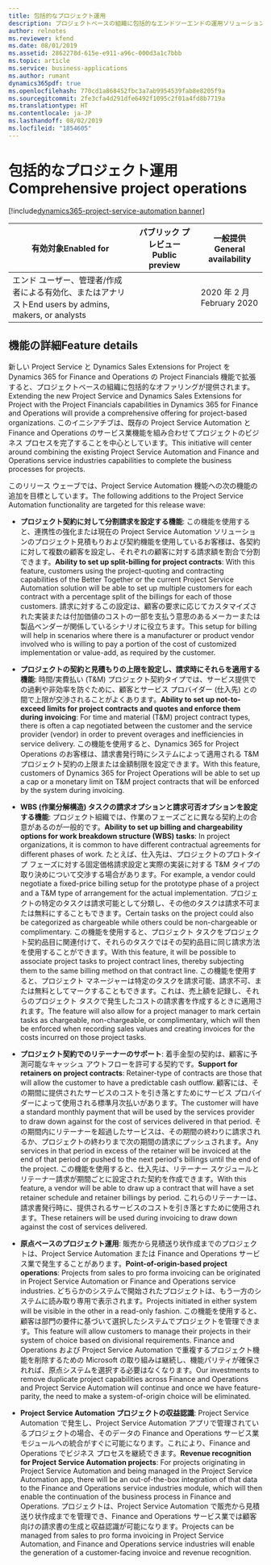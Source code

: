 ```yaml
---
title: 包括的なプロジェクト運用
description: プロジェクトベースの組織に包括的なエンドツーエンドの運用ソリューションを提供する新しいイニシアチブ。
author: relnotes
ms.reviewer: kfend
ms.date: 08/01/2019
ms.assetid: 2862278d-615e-e911-a96c-000d3a1c7bbb
ms.topic: article
ms.service: business-applications
ms.author: rumant
dynamics365pdf: true
ms.openlocfilehash: 770cd1a868452fbc3a7ab9954539fab8e8205f9a
ms.sourcegitcommit: 2fe3cfa4d291dfe6492f1095c2f01a4fd8b7719a
ms.translationtype: HT
ms.contentlocale: ja-JP
ms.lasthandoff: 08/02/2019
ms.locfileid: "1854605"
---
```

# <a name="comprehensive-project-operations"></a><span data-ttu-id="4a67b-103">包括的なプロジェクト運用</span><span class="sxs-lookup"><span data-stu-id="4a67b-103">Comprehensive project operations</span></span>
[!include[dynamics365-project-service-automation banner](../includes/dynamics365-project-service-automation.md)]

| <span data-ttu-id="4a67b-104">有効対象</span><span class="sxs-lookup"><span data-stu-id="4a67b-104">Enabled for</span></span>    |  <span data-ttu-id="4a67b-105">パブリック プレビュー</span><span class="sxs-lookup"><span data-stu-id="4a67b-105">Public preview</span></span> | <span data-ttu-id="4a67b-106">一般提供</span><span class="sxs-lookup"><span data-stu-id="4a67b-106">General availability</span></span> | 
| ---------- | ---------- |---------- |
|<span data-ttu-id="4a67b-107">エンド ユーザー、管理者/作成者による有効化、またはアナリスト</span><span class="sxs-lookup"><span data-stu-id="4a67b-107">End users by admins, makers, or analysts</span></span>|| <span data-ttu-id="4a67b-108">2020 年 2 月</span><span class="sxs-lookup"><span data-stu-id="4a67b-108">February 2020</span></span>|






## <a name="feature-details"></a><span data-ttu-id="4a67b-109">機能の詳細</span><span class="sxs-lookup"><span data-stu-id="4a67b-109">Feature details</span></span>
<!--feature detail start -->
<span data-ttu-id="4a67b-110">新しい Project Service と Dynamics Sales Extensions for Project を Dynamics 365 for Finance and Operations の Project Financials 機能で拡張すると、プロジェクトベースの組織に包括的なオファリングが提供されます。</span><span class="sxs-lookup"><span data-stu-id="4a67b-110">Extending the new Project Service and Dynamics Sales Extensions for Project with the Project Financials capabilities in Dynamics 365 for Finance and Operations will provide a comprehensive offering for project-based organizations.</span></span> <span data-ttu-id="4a67b-111">このイニシアチブは、既存の Project Service Automation と Finance and Operations のサービス業機能を組み合わせてプロジェクトのビジネス プロセスを完了することを中心としています。</span><span class="sxs-lookup"><span data-stu-id="4a67b-111">This initiative will center around combining the existing Project Service Automation and Finance and Operations service industries capabilities to complete the business processes for projects.</span></span>

<span data-ttu-id="4a67b-112">このリリース ウェーブでは、Project Service Automation 機能への次の機能の追加を目標としています。</span><span class="sxs-lookup"><span data-stu-id="4a67b-112">The following additions to the Project Service Automation functionality are targeted for this release wave:</span></span>

- <span data-ttu-id="4a67b-113">**プロジェクト契約に対して分割請求を設定する機能**: この機能を使用すると、連携性の強化または現在の Project Service Automation ソリューションのプロジェクト見積もりおよび契約機能を使用しているお客様は、各契約に対して複数の顧客を設定し、それぞれの顧客に対する請求額を割合で分割できます。</span><span class="sxs-lookup"><span data-stu-id="4a67b-113">**Ability to set up split-billing for project contracts**: With this feature, customers using the project-quoting and contracting capabilities of the Better Together or the current Project Service Automation solution will be able to set up multiple customers for each contract with a percentage split of the billings for each of those customers.</span></span> <span data-ttu-id="4a67b-114">請求に対するこの設定は、顧客の要求に応じてカスタマイズされた実装または付加価値のコストの一部を支払う意思のあるメーカーまたは製品ベンダーが関係しているシナリオに役立ちます。</span><span class="sxs-lookup"><span data-stu-id="4a67b-114">This setup for billing will help in scenarios where there is a manufacturer or product vendor involved who is willing to pay a portion of the cost of customized implementation or value-add, as required by the customer.</span></span>

- <span data-ttu-id="4a67b-115">**プロジェクトの契約と見積もりの上限を設定し、請求時にそれらを適用する機能**: 時間/実費払い (T&M) プロジェクト契約タイプでは、サービス提供での過剰や非効率を防ぐために、顧客とサービス プロバイダー (仕入先) との間で上限が交渉されることがよくあります。</span><span class="sxs-lookup"><span data-stu-id="4a67b-115">**Ability to set up not-to-exceed limits for project contracts and quotes and enforce them during invoicing**: For time and material (T&M) project contract types, there is often a cap negotiated between the customer and the service provider (vendor) in order to prevent overages and inefficiencies in service delivery.</span></span> <span data-ttu-id="4a67b-116">この機能を使用すると、Dynamics 365 for Project Operations のお客様は、請求書発行時にシステムによって適用される T&M プロジェクト契約の上限または金額制限を設定できます。</span><span class="sxs-lookup"><span data-stu-id="4a67b-116">With this feature, customers of Dynamics 365 for Project Operations will be able to set up a cap or a monetary limit on T&M project contracts that will be enforced by the system during invoicing.</span></span>

- <span data-ttu-id="4a67b-117">**WBS (作業分解構造) タスクの請求オプションと請求可否オプションを設定する機能**: プロジェクト組織では、作業のフェーズごとに異なる契約上の合意があるのが一般的です。</span><span class="sxs-lookup"><span data-stu-id="4a67b-117">**Ability to set up billing and chargeability options for work breakdown structure (WBS) tasks**: In project organizations, it is common to have different contractual agreements for different phases of work.</span></span> <span data-ttu-id="4a67b-118">たとえば、仕入先は、プロジェクトのプロトタイプ フェーズに対する固定価格請求設定と実際の実装に対する T&M タイプの取り決めについて交渉する場合があります。</span><span class="sxs-lookup"><span data-stu-id="4a67b-118">For example, a vendor could negotiate a fixed-price billing setup for the prototype phase of a project and a T&M type of arrangement for the actual implementation.</span></span> <span data-ttu-id="4a67b-119">プロジェクトの特定のタスクは請求可能として分類し、その他のタスクは請求不可または無料にすることもできます。</span><span class="sxs-lookup"><span data-stu-id="4a67b-119">Certain tasks on the project could also be categorized as chargeable while others could be non-chargeable or complimentary.</span></span> <span data-ttu-id="4a67b-120">この機能を使用すると、プロジェクト タスクをプロジェクト契約品目に関連付けて、それらのタスクではその契約品目に同じ請求方法を使用することができます。</span><span class="sxs-lookup"><span data-stu-id="4a67b-120">With this feature, it will be possible to associate project tasks to project contract lines, thereby subjecting them to the same billing method on that contract line.</span></span> <span data-ttu-id="4a67b-121">この機能を使用すると、プロジェクト マネージャーは特定のタスクを請求可能、請求不可、または無料としてマークすることもできます。これは、売上額を記録し、それらのプロジェクト タスクで発生したコストの請求書を作成するときに適用されます。</span><span class="sxs-lookup"><span data-stu-id="4a67b-121">The feature will also allow for a project manager to mark certain tasks as chargeable, non-chargeable, or complimentary, which will then be enforced when recording sales values and creating invoices for the costs incurred on those project tasks.</span></span>

- <span data-ttu-id="4a67b-122">**プロジェクト契約でのリテーナーのサポート**: 着手金型の契約は、顧客に予測可能なキャッシュ アウトフローを許可する契約です。</span><span class="sxs-lookup"><span data-stu-id="4a67b-122">**Support for retainers on project contracts**: Retainer-type of contracts are those that will allow the customer to have a predictable cash outflow.</span></span> <span data-ttu-id="4a67b-123">顧客には、その期間に提供されたサービスのコストを引き落とすためにサービス プロバイダーによって使用される標準月次払いがあります。</span><span class="sxs-lookup"><span data-stu-id="4a67b-123">The customer will have a standard monthly payment that will be used by the services provider to draw down against for the cost of services delivered in that period.</span></span> <span data-ttu-id="4a67b-124">その期間内にリテーナーを超過したサービスは、その期間の終わりに請求されるか、プロジェクトの終わりまで次の期間の請求にプッシュされます。</span><span class="sxs-lookup"><span data-stu-id="4a67b-124">Any services in that period in excess of the retainer will be invoiced at the end of that period or pushed to the next period's billings until the end of the project.</span></span> <span data-ttu-id="4a67b-125">この機能を使用すると、仕入先は、リテーナー スケジュールとリテーナー請求が期間ごとに設定された契約を作成できます。</span><span class="sxs-lookup"><span data-stu-id="4a67b-125">With this feature, a vendor will be able to draw up a contract that will have a set retainer schedule and retainer billings by period.</span></span> <span data-ttu-id="4a67b-126">これらのリテーナーは、請求書発行時に、提供されるサービスのコストを引き落とすために使用されます。</span><span class="sxs-lookup"><span data-stu-id="4a67b-126">These retainers will be used during invoicing to draw down against the cost of services delivered.</span></span>

- <span data-ttu-id="4a67b-127">**原点ベースのプロジェクト運用**: 販売から見積送り状作成までのプロジェクトは、Project Service Automation または Finance and Operations サービス業で発生することがあります。</span><span class="sxs-lookup"><span data-stu-id="4a67b-127">**Point-of-origin-based project operations**: Projects from sales to pro forma invoicing can be originated in Project Service Automation or Finance and Operations service industries.</span></span> <span data-ttu-id="4a67b-128">どちらかのシステムで開始されたプロジェクトは、もう一方のシステムに読み取り専用で表示されます。</span><span class="sxs-lookup"><span data-stu-id="4a67b-128">Projects initiated in either system will be visible in the other in a read-only fashion.</span></span> <span data-ttu-id="4a67b-129">この機能を使用すると、顧客は部門の要件に基づいて選択したシステムでプロジェクトを管理できます。</span><span class="sxs-lookup"><span data-stu-id="4a67b-129">This feature will allow customers to manage their projects in their system of choice based on divisional requirements.</span></span> <span data-ttu-id="4a67b-130">Finance and Operations および Project Service Automation で重複するプロジェクト機能を削除するための Microsoft の取り組みは継続し、機能パリティが確保されれば、原点システムを選択する必要はなくなります。</span><span class="sxs-lookup"><span data-stu-id="4a67b-130">Our investments to remove duplicate project capabilities across Finance and Operations and Project Service Automation will continue and once we have feature-parity, the need to make a system-of-origin choice will be eliminated.</span></span>

- <span data-ttu-id="4a67b-131">**Project Service Automation プロジェクトの収益認識**: Project Service Automation で発生し、Project Service Automation アプリで管理されているプロジェクトの場合、そのデータの Finance and Operations サービス業モジュールへの統合がすぐに可能になります。これにより、Finance and Operations でビジネス プロセスを継続できます。</span><span class="sxs-lookup"><span data-stu-id="4a67b-131">**Revenue recognition for Project Service Automation projects**: For projects originating in Project Service Automation and being managed in the Project Service Automation app, there will be an out-of-the-box integration of that data to the Finance and Operations service industries module, which will then enable the continuation of the business process in Finance and Operations.</span></span> <span data-ttu-id="4a67b-132">プロジェクトは、Project Service Automation で販売から見積送り状作成までを管理でき、Finance and Operations サービス業では顧客向けの請求書の生成と収益認識が可能になります。</span><span class="sxs-lookup"><span data-stu-id="4a67b-132">Projects can be managed from sales to pro forma invoicing in Project Service Automation, and Finance and Operations service industries will enable the generation of a customer-facing invoice and revenue recognition.</span></span>
<!--feature detail end -->











